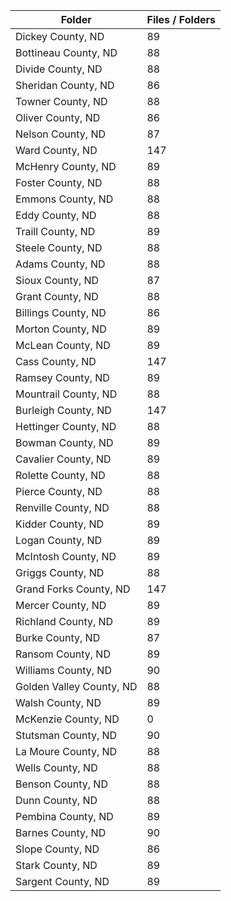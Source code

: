 | Folder                   |   Files / Folders |
|--------------------------|-------------------|
| Dickey County, ND        |                89 |
| Bottineau County, ND     |                88 |
| Divide County, ND        |                88 |
| Sheridan County, ND      |                86 |
| Towner County, ND        |                88 |
| Oliver County, ND        |                86 |
| Nelson County, ND        |                87 |
| Ward County, ND          |               147 |
| McHenry County, ND       |                89 |
| Foster County, ND        |                88 |
| Emmons County, ND        |                88 |
| Eddy County, ND          |                88 |
| Traill County, ND        |                89 |
| Steele County, ND        |                88 |
| Adams County, ND         |                88 |
| Sioux County, ND         |                87 |
| Grant County, ND         |                88 |
| Billings County, ND      |                86 |
| Morton County, ND        |                89 |
| McLean County, ND        |                89 |
| Cass County, ND          |               147 |
| Ramsey County, ND        |                89 |
| Mountrail County, ND     |                88 |
| Burleigh County, ND      |               147 |
| Hettinger County, ND     |                88 |
| Bowman County, ND        |                89 |
| Cavalier County, ND      |                89 |
| Rolette County, ND       |                88 |
| Pierce County, ND        |                88 |
| Renville County, ND      |                88 |
| Kidder County, ND        |                89 |
| Logan County, ND         |                89 |
| McIntosh County, ND      |                89 |
| Griggs County, ND        |                88 |
| Grand Forks County, ND   |               147 |
| Mercer County, ND        |                89 |
| Richland County, ND      |                89 |
| Burke County, ND         |                87 |
| Ransom County, ND        |                89 |
| Williams County, ND      |                90 |
| Golden Valley County, ND |                88 |
| Walsh County, ND         |                89 |
| McKenzie County, ND      |                 0 |
| Stutsman County, ND      |                90 |
| La Moure County, ND      |                88 |
| Wells County, ND         |                88 |
| Benson County, ND        |                88 |
| Dunn County, ND          |                88 |
| Pembina County, ND       |                89 |
| Barnes County, ND        |                90 |
| Slope County, ND         |                86 |
| Stark County, ND         |                89 |
| Sargent County, ND       |                89 |